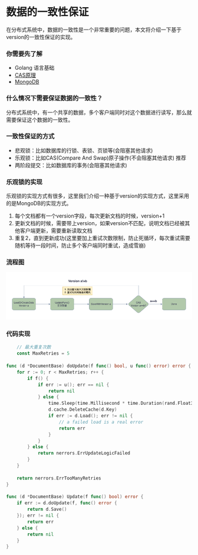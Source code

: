 # 数据的一致性保证

在分布式系统中，数据的一致性是一个非常重要的问题，本文将介绍一下基于version的一致性保证的实现。

### 你需要先了解

* Golang 语言基础
* [CAS原理](https://en.wikipedia.org/wiki/Compare-and-swap)
* [MongoDB](https://www.mongodb.com/)

### 什么情况下需要保证数据的一致性？

分布式系统中，有一个共享的数据，多个客户端同时对这个数据进行读写，那么就需要保证这个数据的一致性。

### 一致性保证的方式

* 悲观锁：比如数据库的行锁、表锁、页锁等(会阻塞其他请求)
* 乐观锁：比如CAS(Compare And Swap)原子操作(不会阻塞其他请求) 推荐
* 两阶段提交：比如数据库的事务(会阻塞其他请求)

### 乐观锁的实现

乐观锁的实现方式有很多，这里我们介绍一种基于version的实现方式，这里采用的是MongoDB的实现方式。

1. 每个文档都有一个version字段，每次更新文档的时候，version+1
2. 更新文档的时候，需要带上version，如果version不匹配，说明文档已经被其他客户端更新，需要重新读取文档
3. 重复2，直到更新成功(这里要加上重试次数限制，防止死循环，每次重试需要随机等待一段时间，防止多个客户端同时重试，造成雪崩)

### 流程图
![CAS](./cas.drawio.png)

### 代码实现

```go
    // 最大重复次数
    const MaxRetries = 5

func (d *DocumentBase) doUpdate(f func() bool, u func() error) error {
	for r := 0; r < MaxRetries; r++ {
		if f() {
			if err := u(); err == nil {
				return nil
			} else {
				time.Sleep(time.Millisecond * time.Duration(rand.Float32()*float32(r+1)*5))
				d.cache.DeleteCache(d.Key)
				if err := d.Load(); err != nil {
					// a failed load is a real error
					return err
				}
			}
		} else {
			return nerrors.ErrUpdateLogicFailed
		}
	}

	return nerrors.ErrTooManyRetries
}

func (d *DocumentBase) Update(f func() bool) error {
	if err := d.doUpdate(f, func() error {
		return d.Save()
	}); err != nil {
		return err
	} else {
		return nil
	}
}
```




